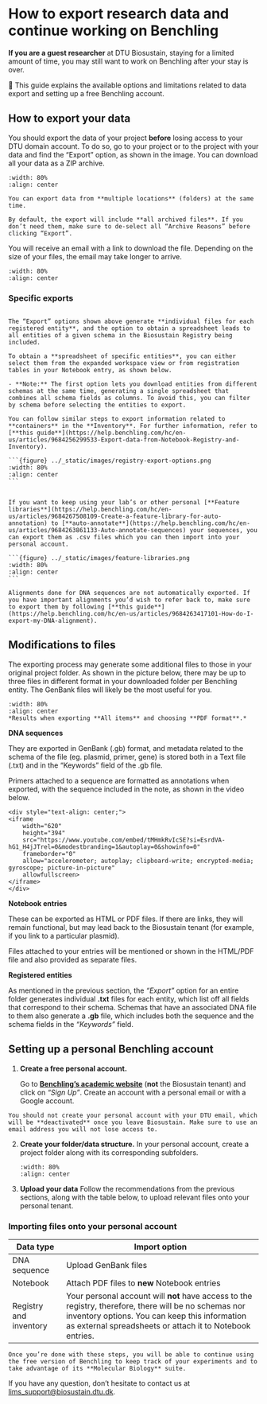 # How to export research data and continue working on Benchling 

**If you are a guest researcher** at DTU Biosustain, staying for a limited amount of time, you may still want to work on Benchling after your stay is over. 

🎯 This guide explains the available options and limitations related to data export and setting up a free Benchling account. 

## How to export your data

You should export the data of your project **before** losing access to your DTU domain account. To do so, go to your project or to the project with your data and find the “Export” option, as shown in the image. You can download all your data as a ZIP archive.  

```{figure} ../_static/images/export-data.png
:width: 80%
:align: center
```

```{note}
You can export data from **multiple locations** (folders) at the same time.
```

```{caution}
By default, the export will include **all archived files**. If you don’t need them, make sure to de-select all “Archive Reasons” before clicking “Export”. 
```
You will receive an email with a link to download the file. Depending on the size of your files, the email may take longer to arrive. 

```{figure} ../_static/images/export-email.png
:width: 80%
:align: center
```
### Specific exports

````{dropdown}  **Registered entities and inventory information**

The “Export” options shown above generate **individual files for each registered entity**, and the option to obtain a spreadsheet leads to all entities of a given schema in the Biosustain Registry being included. 

To obtain a **spreadsheet of specific entities**, you can either select them from the expanded workspace view or from registration tables in your Notebook entry, as shown below. 

- **Note:** The first option lets you download entities from different schemas at the same time, generating a single spreadsheet that combines all schema fields as columns. To avoid this, you can filter by schema before selecting the entities to export. 

You can follow similar steps to export information related to **containers** in the **Inventory**. For further information, refer to [**this guide**](https://help.benchling.com/hc/en-us/articles/9684256299533-Export-data-from-Notebook-Registry-and-Inventory).

```{figure} ../_static/images/registry-export-options.png
:width: 80%
:align: center
```
````

````{dropdown} **Feature libraries**

If you want to keep using your lab’s or other personal [**Feature libraries**](https://help.benchling.com/hc/en-us/articles/9684267508109-Create-a-feature-library-for-auto-annotation) to [**auto-annotate**](https://help.benchling.com/hc/en-us/articles/9684263861133-Auto-annotate-sequences) your sequences, you can export them as .csv files which you can then import into your personal account.

```{figure} ../_static/images/feature-libraries.png
:width: 80%
:align: center
```

````

````{dropdown} **Alignments**
Alignments done for DNA sequences are not automatically exported. If you have important alignments you’d wish to refer back to, make sure to export them by following [**this guide**](https://help.benchling.com/hc/en-us/articles/9684263417101-How-do-I-export-my-DNA-alignment).

````

## Modifications to files

The exporting process may generate some additional files to those in your original project folder. As shown in the picture below, there may be up to three files in different format in your downloaded folder per Benchling entity. The GenBank files will likely be the most useful for you. 

```{figure} ../_static/images/export-result.png
:width: 80%
:align: center
*Results when exporting **All items** and choosing **PDF format**.*

```

**DNA sequences**

They are exported in GenBank (.gb) format, and metadata related to the schema of the file (eg. plasmid, primer, gene) is stored both in a Text file (.txt) and in the “Keywords” field of the .gb file. 

Primers attached to a sequence are formatted as annotations when exported, with the sequence included in the note, as shown in the video below. 

````{raw} html
<div style="text-align: center;">
<iframe 
    width="620" 
    height="394" 
    src="https://www.youtube.com/embed/tMHmkRvIcSE?si=EsrdVA-hG1_H4jJTrel=0&modestbranding=1&autoplay=0&showinfo=0" 
    frameborder="0" 
    allow="accelerometer; autoplay; clipboard-write; encrypted-media; gyroscope; picture-in-picture" 
    allowfullscreen>
</iframe>
</div>
````

**Notebook entries**

These can be exported as HTML or PDF files. If there are links, they will remain functional, but may lead back to the Biosustain tenant (for example, if you link to a particular plasmid). 

Files attached to your entries will be mentioned or shown in the HTML/PDF file and also provided as separate files. 

**Registered entities**

As mentioned in the previous section, the *“Export”* option for an entire folder generates individual **.txt** files for each entity, which list off all fields that correspond to their schema. Schemas that have an associated DNA file to them also generate a **.gb** file, which includes both the sequence and the schema fields in the *“Keywords”* field. 


## Setting up a personal Benchling account

1. **Create a free personal account.**

    Go to [**Benchling’s academic website**](https://www.benchling.com/) (**not** the Biosustain tenant) and click on *“Sign Up”*. Create an account with a personal email or with a Google account. 

```{caution}
You should not create your personal account with your DTU email, which will be **deactivated** once you leave Biosustain. Make sure to use an email address you will not lose access to. 
```

2. **Create your folder/data structure.**
    In your personal account, create a project folder along with its corresponding subfolders.  
    ```{figure} ../_static/images/biosustain-to-personal.png
    :width: 80%
    :align: center
    
    ```

3. **Upload your data** 
    Follow the recommendations from the previous sections, along with the table below, to upload relevant files onto your personal tenant. 

### Importing files onto your personal account

| **Data type**  | **Import option**  |
|---|---|
| DNA sequence | Upload GenBank files  |
| Notebook  | Attach PDF files to **new** Notebook entries  |
| Registry and inventory  | Your personal account will **not** have access to the registry, therefore, there will be no schemas nor inventory options. You can keep this information as external spreadsheets or attach it to Notebook entries.  |

```{note}
Once you’re done with these steps, you will be able to continue using the free version of Benchling to keep track of your experiments and to take advantage of its **Molecular Biology** suite.
```
If you have any question, don’t hesitate to contact us at [lims_support@biosustain.dtu.dk](mailto:lims_support@biosustain.dtu.dk).